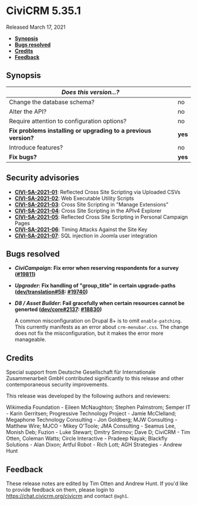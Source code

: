 # CiviCRM 5.35.1

Released March 17, 2021

- **[Synopsis](#synopsis)**
- **[Bugs resolved](#bugs)**
- **[Credits](#credits)**
- **[Feedback](#feedback)**

## <a name="synopsis"></a>Synopsis

| *Does this version...?*                                         |          |
| --------------------------------------------------------------- | -------- |
| Change the database schema?                                     | no       |
| Alter the API?                                                  | no       |
| Require attention to configuration options?                     | no       |
| **Fix problems installing or upgrading to a previous version?** | **yes**  |
| Introduce features?                                             | no       |
| **Fix bugs?**                                                   | **yes**  |

## <a name="security"></a>Security advisories

- **[CIVI-SA-2021-01](https://civicrm.org/advisory/civi-sa-2021-01-reflected-cross-site-scripting-uploaded-csvs)**: Reflected Cross Site Scripting via Uploaded CSVs
- **[CIVI-SA-2021-02](https://civicrm.org/advisory/civi-sa-2021-02-web-executable-utility-scripts)**: Web Executable Utility Scripts
- **[CIVI-SA-2021-03](https://civicrm.org/advisory/civi-sa-2021-03-cross-site-scripting-manage-extensions)**: Cross Site Scripting in "Manage Extensions"
- **[CIVI-SA-2021-04](https://civicrm.org/advisory/civi-sa-2021-04-cross-site-scripting-apiv4-explorer)**: Cross Site Scripting in the APIv4 Explorer
- **[CIVI-SA-2021-05](https://civicrm.org/advisory/civi-sa-2021-05-reflected-cross-site-scripting-personal-campaign-pages)**: Reflected Cross Site Scripting in Personal Campaign Pages
- **[CIVI-SA-2021-06](https://civicrm.org/advisory/civi-sa-2021-06-timing-attacks-against-site-key)**: Timing Attacks Against the Site Key
- **[CIVI-SA-2021-07](https://civicrm.org/advisory/civi-sa-2021-07-sql-injection-joomla-user-integration)**: SQL injection in Joomla user integration

## <a name="bugs"></a>Bugs resolved

* **_CiviCampaign_: Fix error when reserving respondents for a survey ([#19811](https://github.com/civicrm/civicrm-core/pull/19811))**
* **_Upgrader_: Fix handling of "group_title" in certain upgrade-paths ([dev/translation#58](https://lab.civicrm.org/dev/translation/-/issues/58): [#19740](https://github.com/civicrm/civicrm-core/pull/19740))**
* **_D8 / Asset Builder_: Fail gracefully when certain resources cannot be generted ([dev/core#2137](https://lab.civicrm.org/dev/core/-/issues/2137): [#18830](https://github.com/civicrm/civicrm-core/pull/18830))**

  A common misconfiguration on Drupal 8+ is to omit `enable-patching`. This currently manifests as an error about `crm-menubar.css`. The change does not fix the misconfiguration, but it makes the error more manageable.

## <a name="credits"></a>Credits

Special support from Deutsche Gesellschaft für Internationale Zusammenarbeit
GmbH contributed significantly to this release and other contemporaneous
security improvements.

This release was developed by the following authors and reviewers:

Wikimedia Foundation - Eileen McNaughton; Stephen Palmstrom; Semper IT - Karin
Gerritsen; Progressive Technology Project - Jamie McClelland; Megaphone Technology
Consulting - Jon Goldberg; MJW Consulting - Matthew Wire; MJCO - Mikey O'Toole; JMA
Consulting - Seamus Lee, Monish Deb; Fuzion - Luke Stewart; Dmitry Smirnov; Dave D;
CiviCRM - Tim Otten, Coleman Watts; Circle Interactive - Pradeep Nayak; Blackfly
Solutions - Alan Dixon; Artful Robot - Rich Lott; AGH Strategies - Andrew Hunt

## <a name="feedback"></a>Feedback

These release notes are edited by Tim Otten and Andrew Hunt.  If you'd like to
provide feedback on them, please login to https://chat.civicrm.org/civicrm and
contact `@agh1`.
